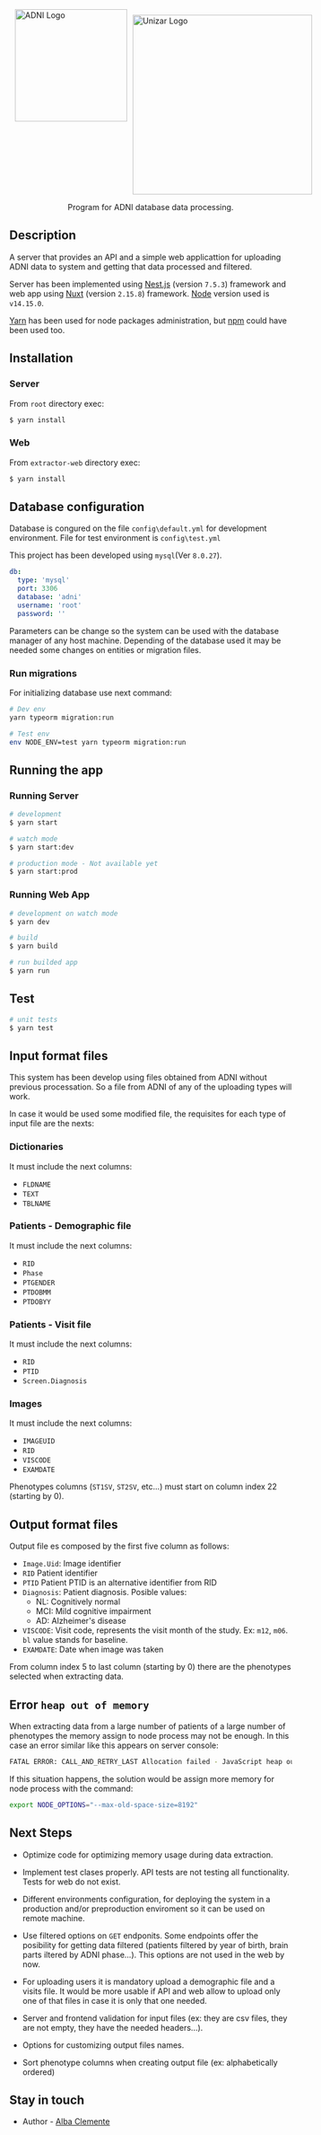 <p align="center">
<div style="display: flex; align-items: flex-start;">
  <a style="padding: 10px;" href="http://adni.loni.usc.edu/" target="blank"><img src="http://adni.loni.usc.edu/wp-content/themes/freshnews-dev-v2/images/ADNI_logo_vector.png" width="200" alt="ADNI Logo" /></a>
  <a style="padding-top: 20px;"target="blank"><img src="https://www.unizar.es/sites/default/files/logos-unizar/logouz_cmyk_alta_negro-02.png" width="320" alt="Unizar Logo" /></a>
  </div>
</p>
<p align="center">Program for ADNI database data processing.</p>

## Description

A server that provides an API and a simple web applicattion for uploading ADNI data to system and getting that data processed and filtered.

Server has been implemented using [Nest.js](https://docs.nestjs.com/) (version `7.5.3`) framework and web app using [Nuxt](https://nuxtjs.org/docs/get-started/installation) (version `2.15.8`) framework. [Node](https://nodejs.org/es/) version used is `v14.15.0`.

[Yarn](https://yarnpkg.com/getting-started) has been used for node packages administration, but [npm](https://docs.npmjs.com/getting-started) could have been used too.

## Installation

### Server

From `root` directory exec:

```bash
$ yarn install
```

### Web

From `extractor-web` directory exec:

```bash
$ yarn install
```

## Database configuration

Database is congured on the file `config\default.yml` for development environment. File for test environment is `config\test.yml`

This project has been developed using `mysql`(Ver `8.0.27`).

```yml
db:
  type: 'mysql'
  port: 3306
  database: 'adni'
  username: 'root'
  password: ''
```

Parameters can be change so the system can be used with the database manager of any host machine. Depending of the database used it may be needed some changes on entities or migration files.

### Run migrations

For initializing database use next command:

```bash
# Dev env
yarn typeorm migration:run

# Test env
env NODE_ENV=test yarn typeorm migration:run
```

## Running the app

### Running Server

```bash
# development
$ yarn start

# watch mode
$ yarn start:dev

# production mode - Not available yet
$ yarn start:prod
```

### Running Web App

```bash
# development on watch mode
$ yarn dev

# build
$ yarn build

# run builded app
$ yarn run
```

## Test

```bash
# unit tests
$ yarn test
```

## Input format files

This system has been develop using files obtained from ADNI without previous processation. So a file from ADNI of any of the uploading types will work.

In case it would be used some modified file, the requisites for each type of input file are the nexts:

### Dictionaries

It must include the next columns:

- `FLDNAME`
- `TEXT`
- `TBLNAME`

### Patients - Demographic file

It must include the next columns:

- `RID`
- `Phase`
- `PTGENDER`
- `PTDOBMM`
- `PTDOBYY`

### Patients - Visit file

It must include the next columns:

- `RID`
- `PTID`
- `Screen.Diagnosis`

### Images

It must include the next columns:

- `IMAGEUID`
- `RID`
- `VISCODE`
- `EXAMDATE`

Phenotypes columns (`ST1SV`, `ST2SV`, etc...) must start on column index 22 (starting by 0).

## Output format files

Output file es composed by the first five column as follows:

- `Image.Uid`: Image identifier
- `RID` Patient identifier
- `PTID` Patient PTID is an alternative identifier from RID
- `Diagnosis`: Patient diagnosis. Posible values:
  - NL: Cognitively normal
  - MCI: Mild cognitive impairment
  - AD: Alzheimer's disease
- `VISCODE`: Visit code, represents the visit month of the study. Ex: `m12`, `m06`. `bl` value stands for baseline.
- `EXAMDATE`: Date when image was taken

From column index 5 to last column (starting by 0) there are the phenotypes selected when extracting data.

## Error `heap out of memory`

When extracting data from a large number of patients of a large number of phenotypes the memory assign to node process may not be enough. In this case an error similar like this appears on server console:

```bash
FATAL ERROR: CALL_AND_RETRY_LAST Allocation failed - JavaScript heap out of memory
```

If this situation happens, the solution would be assign more memory for node process with the command:

```bash
export NODE_OPTIONS="--max-old-space-size=8192"
```

## Next Steps

- Optimize code for optimizing memory usage during data extraction.

- Implement test clases properly. API tests are not testing all functionality. Tests for web do not exist.

- Different environments configuration, for deploying the system in a production and/or preproduction enviroment so it can be used on remote machine.

- Use filtered options on `GET` endponits. Some endpoints offer the posibility for getting data filtered (patients filtered by year of birth, brain parts iltered by ADNI phase...). This options are not used in the web by now.

- For uploading users it is mandatory upload a demographic file and a visits file. It would be more usable if API and web allow to upload only one of that files in case it is only that one needed.

- Server and frontend validation for input files (ex: they are csv files, they are not empty, they have the needed headers...).

- Options for customizing output files names.

- Sort phenotype columns when creating output file (ex: alphabetically ordered)

## Stay in touch

- Author - [Alba Clemente](https://www.linkedin.com/in/alba-clemente-villafranca-b00ba9146/)
